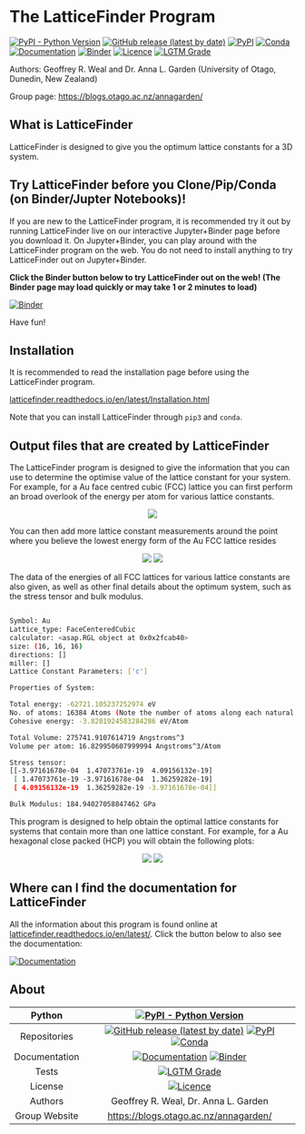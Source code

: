# The LatticeFinder Program

[![PyPI - Python Version](https://img.shields.io/pypi/pyversions/LatticeFinder)](https://docs.python.org/3/)
[![GitHub release (latest by date)](https://img.shields.io/github/v/release/GardenGroupUO/LatticeFinder)](https://github.com/GardenGroupUO/LatticeFinder)
[![PyPI](https://img.shields.io/pypi/v/LatticeFinder)](https://pypi.org/project/LatticeFinder/)
[![Conda](https://img.shields.io/conda/v/gardengroupuo/latticefinder)](https://anaconda.org/GardenGroupUO/latticefinder)
[![Documentation](https://img.shields.io/badge/Docs-click%20here-brightgreen)](https://latticefinder.readthedocs.io/en/latest/)
[![Binder](https://mybinder.org/badge_logo.svg)](https://mybinder.org/v2/gh/GardenGroupUO/Organisms_Jupyter_Examples/main?urlpath=lab)
[![Licence](https://img.shields.io/github/license/GardenGroupUO/LatticeFinder)](https://www.gnu.org/licenses/agpl-3.0.en.html)
[![LGTM Grade](https://img.shields.io/lgtm/grade/python/github/GardenGroupUO/LatticeFinder)](https://lgtm.com/projects/g/GardenGroupUO/LatticeFinder/context:python)

Authors: Geoffrey R. Weal and Dr. Anna L. Garden (University of Otago, Dunedin, New Zealand)

Group page: https://blogs.otago.ac.nz/annagarden/

## What is LatticeFinder

LatticeFinder is designed to give you the optimum lattice constants for a 3D system. 

## Try LatticeFinder before you Clone/Pip/Conda (on Binder/Jupter Notebooks)!

If you are new to the LatticeFinder program, it is recommended try it out by running LatticeFinder live on our interactive Jupyter+Binder page before you download it. On Jupyter+Binder, you can play around with the LatticeFinder program on the web. You do not need to install anything to try LatticeFinder out on Jupyter+Binder. 

**Click the Binder button below to try LatticeFinder out on the web! (The Binder page may load quickly or may take 1 or 2 minutes to load)**

[![Binder](https://mybinder.org/badge_logo.svg)](https://mybinder.org/v2/gh/GardenGroupUO/Organisms_Jupyter_Examples/main?urlpath=lab)

Have fun!

## Installation

It is recommended to read the installation page before using the LatticeFinder program. 

[latticefinder.readthedocs.io/en/latest/Installation.html](https://latticefinder.readthedocs.io/en/latest/Installation.html)

Note that you can install LatticeFinder through ``pip3`` and ``conda``. 

## Output files that are created by LatticeFinder

The LatticeFinder program is designed to give the information that you can use to determine the optimise value of the lattice constant for your system. For example, for a Au face centred cubic (FCC) lattice you can first perform an broad overlook of the energy per atom for various lattice constants.

<p align="center">
	<img src="https://github.com/GardenGroupUO/LatticeFinder/blob/main/Documentation/source/Results/FCC_Overview/Energy_Vs_Lattice_Constant.png">
</p>

You can then add more lattice constant measurements around the point where you believe the lowest energy form of the Au FCC lattice resides

<p align="center">
	<img src="https://github.com/GardenGroupUO/LatticeFinder/blob/main/Documentation/source/Results/FCC_Focused_1/Energy_Vs_Lattice_Constant.png">
	<img src="https://github.com/GardenGroupUO/LatticeFinder/blob/main/Documentation/source/Results/FCC_Focused_2/Energy_Vs_Lattice_Constant.png">
</p>

The data of the energies of all FCC lattices for various lattice constants are also given, as well as other final details about the optimum system, such as the stress tensor and bulk modulus.

```bash

Symbol: Au
Lattice_type: FaceCenteredCubic
calculator: <asap.RGL object at 0x0x2fcab40>
size: (16, 16, 16)
directions: []
miller: []
Lattice Constant Parameters: ['c']

Properties of System: 

Total energy: -62721.105237252974 eV
No. of atoms: 16384 Atoms (Note the number of atoms along each natural direction of the bulk is (16, 16, 16))
Cohesive energy: -3.8281924583284286 eV/Atom

Total Volume: 275741.9107614719 Angstroms^3
Volume per atom: 16.829950607999994 Angstroms^3/Atom

Stress tensor:
[[-3.97161678e-04  1.47073761e-19  4.09156132e-19]
 [ 1.47073761e-19 -3.97161678e-04  1.36259282e-19]
 [ 4.09156132e-19  1.36259282e-19 -3.97161678e-04]]

Bulk Modulus: 184.94027058847462 GPa

```

This program is designed to help obtain the optimal lattice constants for systems that contain more than one lattice constant. For example, for a Au hexagonal close packed (HCP) you will obtain the following plots:

<p align="center">
	<img src="https://github.com/GardenGroupUO/LatticeFinder/blob/main/Documentation/source/Results/HCP/Energy_Vs_Lattice_Constant.png">
	<img src="https://github.com/GardenGroupUO/LatticeFinder/blob/main/Documentation/source/Results/HCP/Energy_Vs_Lattice_Constant_Contour.png">
</p>

## Where can I find the documentation for LatticeFinder

All the information about this program is found online at [latticefinder.readthedocs.io/en/latest/](https://latticefinder.readthedocs.io/en/latest/). Click the button below to also see the documentation: 

[![Documentation](https://img.shields.io/badge/Docs-click%20here-brightgreen)](https://latticefinder.readthedocs.io/en/latest/)

## About

<div align="center">

| Python | [![PyPI - Python Version](https://img.shields.io/pypi/pyversions/LatticeFinder)](https://docs.python.org/3/) | 
|:----------------------:|:-------------------------------------------------------------:|
| Repositories | [![GitHub release (latest by date)](https://img.shields.io/github/v/release/GardenGroupUO/LatticeFinder)](https://github.com/GardenGroupUO/LatticeFinder) [![PyPI](https://img.shields.io/pypi/v/LatticeFinder)](https://pypi.org/project/LatticeFinder/) [![Conda](https://img.shields.io/conda/v/gardengroupuo/latticefinder)](https://anaconda.org/GardenGroupUO/latticefinder) |
| Documentation | [![Documentation](https://img.shields.io/badge/Docs-click%20here-brightgreen)](https://latticefinder.readthedocs.io/en/latest/) [![Binder](https://mybinder.org/badge_logo.svg)](https://mybinder.org/v2/gh/GardenGroupUO/Organisms_Jupyter_Examples/main?urlpath=lab) | 
| Tests | [![LGTM Grade](https://img.shields.io/lgtm/grade/python/github/GardenGroupUO/LatticeFinder)](https://lgtm.com/projects/g/GardenGroupUO/LatticeFinder/context:python)
| License | [![Licence](https://img.shields.io/github/license/GardenGroupUO/LatticeFinder)](https://www.gnu.org/licenses/agpl-3.0.en.html) |
| Authors | Geoffrey R. Weal, Dr. Anna L. Garden |
| Group Website | https://blogs.otago.ac.nz/annagarden/ |

</div>




